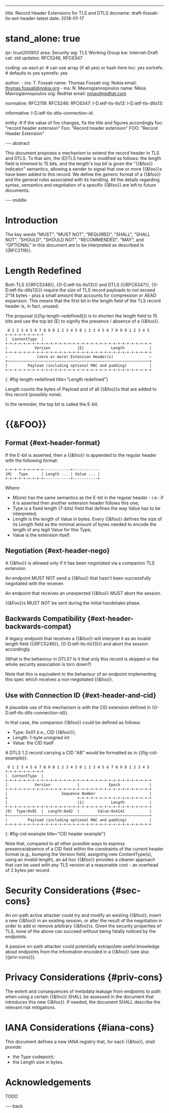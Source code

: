 ---
title: Record Header Extensions for TLS and DTLS
docname: draft-fossati-tls-ext-header-latest
date: 2018-01-17

# stand_alone: true

ipr: trust200902
area: Security
wg: TLS Working Group
kw: Internet-Draft
cat: std
updates: RFC5246, RFC6347

coding: us-ascii
pi:    # can use array (if all yes) or hash here
  toc: yes
  sortrefs:   # defaults to yes
  symrefs: yes

author:
      -
        ins: T. Fossati
        name: Thomas Fossati
        org: Nokia
        email: thomas.fossati@nokia.org
      -
        ins: N. Mavrogiannopoulos
        name: Nikos Mavrogiannopoulos
        org: RedHat
        email: nmav@redhat.com

normative:
  RFC2119:
  RFC5246:
  RFC6347:
  I-D.ietf-tls-tls13:
  I-D.ietf-tls-dtls13:

informative:
  I-D.ietf-tls-dtls-connection-id:

entity:
        # If the value of foo changes, fix the title and figures accordingly
        foo: "record header extension"
        Foo: "Record header extension"
        FOO: "Record Header Extension"

--- abstract

This document proposes a mechanism to extend the record header in TLS and DTLS.  To that aim, the (D)TLS header is modified as follows: the length field is trimmed to 15 bits, and the length's top bit is given the "{{&foo}} indicator" semantics, allowing a sender to signal that one or more {{&foo}}s have been added to this record.  We define the generic format of a {{&foo}} and the general rules associated with its handling.  All the details regarding syntax, semantics and negotiation of a specific {{&foo}} are left to future documents.

--- middle

Introduction
============

The key words "MUST", "MUST NOT", "REQUIRED", "SHALL", "SHALL NOT", "SHOULD", "SHOULD NOT", "RECOMMENDED", "MAY", and "OPTIONAL" in this document are to be interpreted as described in {{RFC2119}}.

Length Redefined
================

Both TLS ({{RFC5246}}, {{I-D.ietf-tls-tls13}}) and DTLS ({{RFC6347}}, {{I-D.ietf-tls-dtls13}}) require the size of TLS record payloads to not exceed 2^14 bytes - plus a small amount that accounts for compression or AEAD expansion.  This means that the first bit in the length field of the TLS record header is, in fact, unused.

The proposal ({{fig-length-redefined}}) is to shorten the length field to 15 bits and use the top bit (E) to signify the presence / absence of a {{&foo}}.

~~~
 0 1 2 3 4 5 6 7 8 9 0 1 2 3 4 5 0 1 2 3 4 5 6 7 8 9 0 1 2 3 4 5
+-+-+-+-+-+-+-+-+
|  ContentType  |
+-+-+-+-+-+-+-+-+-+-+-+-+-+-+-+-+-+-+-+-+-+-+-+-+-+-+-+-+-+-+-+-+
|            Version            |E|            Length           |
+-+-+-+-+-+-+-+-+-+-+-+-+-+-+-+-+-+-+-+-+-+-+-+-+-+-+-+-+-+-+-+-+
~             (zero or more) Extension Header(s)                ~
+~~~~~~~~~~~~~~~~~~~~~~~~~~~~~~~~~~~~~~~~~~~~~~~~~~~~~~~~~~~~~~~+
|         Payload (including optional MAC and padding)          |
+-+-+-+-+-+-+-+-+-+-+-+-+-+-+-+-+-+-+-+-+-+-+-+-+-+-+-+-+-+-+-+-+
~~~
{: #fig-length-redefined title="Length redefined"}

Length counts the bytes of Payload and of all {{&foo}}s that are added to this record (possibly none).

In the reminder, the top bit is called the E-bit.

{{&FOO}}
=======================

Format {#ext-header-format}
------

If the E-bit is asserted, then a {{&foo}} is appended to the regular header with the following format:

~~~
+-+-+-+-+-+-+-+-+------------+------------
|M|   Type      | Length ... | Value ... |
+-+-+-+-+-+-+-+-+------------+-----------+
~~~

Where:

- M(ore) has the same semantics as the E-bit in the regular header - i.e.: if it is asserted then another extension header follows this one;
- Type is a fixed length (7-bits) field that defines the way Value has to be interpreted;
- Length is the length of Value in bytes.  Every {{&foo}} defines the size of its Length field as the minimal amount of bytes needed to encode the length of any legit Value for this Type;
- Value is the extension itself.

Negotiation {#ext-header-nego}
-----------

A {{&foo}} is allowed only if it has been negotiated via a companion TLS extension.

An endpoint MUST NOT send a {{&foo}} that hasn't been successfully negotiated with the receiver.

An endpoint that receives an unexpected {{&foo}} MUST abort the session.

{{&Foo}}s MUST NOT be sent during the initial handshake phase.

Backwards Compatibility {#ext-header-backwards-compat}
-----------------------

A legacy endpoint that receives a {{&foo}} will interpret it as an invalid length field ({{RFC5246}}, {{I-D.ietf-tls-tls13}}) and abort the session accordingly.

(What is the behaviour in DTLS?  Is it that only this record is skipped or the whole security association is torn down?)

Note that this is equivalent to the behaviour of an endpoint implementing this spec which receives a non-negotiated {{&foo}}.

Use with Connection ID {#ext-header-and-cid}
----------------------

A plausible use of this mechanism is with the CID extension defined in {{I-D.ietf-tls-dtls-connection-id}}.

In that case, the companion {{&foo}} could be defined as follows:

- Type: 0x01 (i.e., CID {{&foo}});
- Length: 1-byte unsigned int
- Value: the CID itself

A DTLS 1.2 record carrying a CID "AB" would be formatted as in {{fig-cid-example}}.

~~~
 0 1 2 3 4 5 6 7 8 9 0 1 2 3 4 5 0 1 2 3 4 5 6 7 8 9 0 1 2 3 4 5
+-+-+-+-+-+-+-+-+
|  ContentType  |
+-+-+-+-+-+-+-+-+-+-+-+-+-+-+-+-+-+-+-+-+-+-+-+-+-+-+-+-+-+-+-+-+
|            Version            |             Epoch             |
+-+-+-+-+-+-+-+-+-+-+-+-+-+-+-+-+-+-+-+-+-+-+-+-+-+-+-+-+-+-+-+-+
|                        Sequence Number                        |
+                               +-+-+-+-+-+-+-+-+-+-+-+-+-+-+-+-+
|                               |1|            Length           |
+-+-+-+-+-+-+-+-+-+-+-+-+-+-+-+-+-+-+-+-+-+-+-+-+-+-+-+-+-+-+-+-+
|0|  Type:0x01  |  Length:0x02  |        Value:0x4142           |
+~~~~~~~~~~~~~~~~~~~~~~~~~~~~~~~~~~~~~~~~~~~~~~~~~~~~~~~~~~~~~~~+
|         Payload (including optional MAC and padding)          |
+-+-+-+-+-+-+-+-+-+-+-+-+-+-+-+-+-+-+-+-+-+-+-+-+-+-+-+-+-+-+-+-+
~~~
{: #fig-cid-example title="CID header example"}

Note that, compared to all other possible ways to express presence/absence of a CID field within the constraints of the current header format (e.g., bumping the Version field, assigning new ContentType(s), using an invalid length), an ad hoc {{&foo}} provides a cleaner approach that can be used with any TLS version at a reasonable cost - an overhead of 2 bytes per record.

Security Considerations {#sec-cons}
=======================

An on-path active attacker could try and modify an existing {{&foo}}, insert a new {{&foo}} in an existing session, or alter the result of the negotiation in order to add or remove arbitrary {{&foo}}s.  Given the security properties of TLS, none of the above can succeed without being fatally noticed by the endpoints.

A passive on-path attacker could potentially extrapolate useful knowledge about endpoints from the information encoded in a {{&foo}} (see also {{priv-cons}}).

Privacy Considerations {#priv-cons}
======================

The extent and consequences of metadata leakage from endpoints to path when using a certain {{&foo}} SHALL be assessed in the document that introduces this new {{&foo}}.  If needed, the document SHALL describe the relevant risk mitigations.

IANA Considerations {#iana-cons}
===================

This document defines a new IANA registry that, for each {{&foo}}, shall provide:

- the Type codepoint;
- the Length size in bytes.

Acknowledgements
================

TODO

--- back
